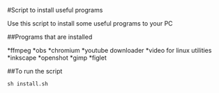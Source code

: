 #Script to install useful programs

Use this script to install some useful programs to your PC

##Programs that are installed

*ffmpeg
*obs
*chromium
*youtube downloader
*video for linux utilities
*inkscape
*openshot
*gimp
*figlet

##To run the script

`sh install.sh`
